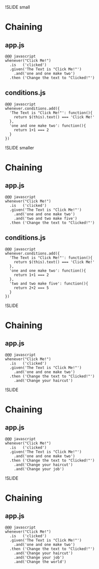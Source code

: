 !SLIDE small
# Chaining #
## app.js ##
    @@@ javascript
    whenever("Click Me!")
      .is   ('clicked')
      .given('The Text is "Click Me!"')
        .and('one and one make two')
      .then ('Change the text to "Clicked!"')

## conditions.js ##
    @@@ javascript
    whenever.conditions.add({
      'The Text is "Click Me!"': function(){
        return $(this).text() === 'Click Me!'
      },
      'one and one make two': function(){
        return 1+1 === 2
      }
    })

!SLIDE smaller
# Chaining #
## app.js ##
    @@@ javascript
    whenever("Click Me!")
      .is   ('clicked')
      .given('The Text is "Click Me!"')
        .and('one and one make two')
        .and('two and two make five')
      .then ('Change the text to "Clicked!"')

## conditions.js ##
    @@@ javascript
    whenever.conditions.add({
      'The Text is "Click Me!"': function(){
        return $(this).text() === 'Click Me!'
      },
      'one and one make two': function(){
        return 1+1 === 2
      },
      'two and two make five': function(){
        return 2+2 === 5
      }
    })

!SLIDE
# Chaining #
## app.js ##
    @@@ javascript
    whenever("Click Me!")
      .is   ('clicked')
      .given('The Text is "Click Me!"')
        .and('one and one make two')
      .then ('Change the text to "Clicked!"')
        .and('Change your haircut')

!SLIDE
# Chaining #
## app.js ##
    @@@ javascript
    whenever("Click Me!")
      .is   ('clicked')
      .given('The Text is "Click Me!"')
        .and('one and one make two')
      .then ('Change the text to "Clicked!"')
        .and('Change your haircut')
        .and('Change your job')

!SLIDE
# Chaining #
## app.js ##
    @@@ javascript
    whenever("Click Me!")
      .is   ('clicked')
      .given('The Text is "Click Me!"')
        .and('one and one make two')
      .then ('Change the text to "Clicked!"')
        .and('Change your haircut')
        .and('Change your job')
        .and('Change the world')